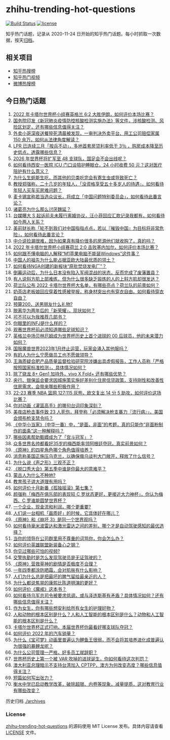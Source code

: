 # zhihu-trending-hot-questions

[![Build Status](https://github.com/justjavac/zhihu-trending-hot-questions/workflows/ci/badge.svg?branch=master)](https://github.com/justjavac/zhihu-trending-hot-questions/actions)
[![license](https://img.shields.io/github/license/justjavac/zhihu-trending-hot-questions)](https://github.com/justjavac/zhihu-trending-hot-questions/blob/master/LICENSE)

知乎热门话题，记录从 2020-11-24 日开始的知乎热门话题。每小时抓取一次数据，按天[归档](./archives)。

## 相关项目

- [知乎热搜榜](https://github.com/justjavac/zhihu-trending-top-search)
- [知乎热门视频](https://github.com/justjavac/zhihu-trending-hot-video)
- [微博热搜榜](https://github.com/justjavac/weibo-trending-hot-search)

## 今日热门话题

<!-- BEGIN -->
<!-- 最后更新时间 Tue Nov 22 2022 04:19:02 GMT+0800 (China Standard Time) -->

1. [2022 年卡塔尔世界杯小组赛英格兰 6:2 大胜伊朗，如何评价本场比赛？](https://www.zhihu.com/question/568020489)
1. [国务院印发《新冠肺炎疫情防控核酸检测实施办法》等文件，涉核酸检测、风险区划定，还有哪些信息值得关注？](https://www.zhihu.com/question/567969924)
1. [外卖小哥深夜送餐猝死清晨被发现，一审判决外卖平台、用工公司赔偿家属 150 余万，如何从法律角度解读？](https://www.zhihu.com/question/567954253)
1. [LPR 已连续三月「按兵不动」，多地首套房贷利率低于 3％ ，购房成本降至历史低点，透露哪些信息？](https://www.zhihu.com/question/567953632)
1. [2026 年世界杯将扩军至 48 支球队，国足会不会出线呢？](https://www.zhihu.com/question/567994926)
1. [如何看待西安一医院 ICU 门口设陪护睡眠仓，24 小时收费 50 元？这对医疗陪护有什么意义？](https://www.zhihu.com/question/567771577)
1. [为什么生蚝能生吃，而其他的贝类吃完会有寄生虫或导致死亡？](https://www.zhihu.com/question/30932704)
1. [教授郑强称，二十几岁的年轻人，「没资格享受五十多岁人的待遇」，如何看待年轻人买车买房难问题？](https://www.zhihu.com/question/567972007)
1. [麦卡锡宣称若当选众议长，将成立「中国问题特别委员会」，如何看待此番言论？](https://www.zhihu.com/question/567979572)
1. [诸葛亮为什么那么讨厌魏延？](https://www.zhihu.com/question/559564580)
1. [台媒曝大 S 起诉前夫未履行离婚协议，汪小菲回应汇款记录我都有，如何看待如今两人关系？](https://www.zhihu.com/question/567971316)
1. [美前财长称「轮不到我们对中国指指点点，若以『摧毁中国』为目标将非常危险」，如何看待此番言论？](https://www.zhihu.com/question/567951291)
1. [中介说捡漏很难，因为如果真有降价很多的房源他们就收购了，真的吗？](https://www.zhihu.com/question/547108754)
1. [2022 年卡塔尔世界杯小组赛荷兰 2:0 击败塞内加尔，如何评价本场比赛？](https://www.zhihu.com/question/568031632)
1. [如何跟不懂电脑的人解释“M1苹果电脑不能装Windows”这件事？](https://www.zhihu.com/question/555492947)
1. [中国人的祖先为什么能占据亚欧大陆最优质的领土？](https://www.zhihu.com/question/499124196)
1. [如何看待NGA创建的新板块“原批焚烧发电厂”？](https://www.zhihu.com/question/567991320)
1. [倒幕运动后，为什么日本没有陷入军阀混战的状态，反而完成了废藩置县？](https://www.zhihu.com/question/567947375)
1. [有人说斜方肌上部难练，但为什么很多缺乏锻炼的人的上斜方肌却很发达？](https://www.zhihu.com/question/567860781)
1. [荷兰队公布 2022 卡塔尔世界杯大名单，有哪些亮点？荷兰队的前景如何？](https://www.zhihu.com/question/492531655)
1. [奶茶店老板娘回应穿着性感被举报，称身材突出也有穿衣自由。如何看待穿衣自由？](https://www.zhihu.com/question/567983742)
1. [预算200，送男朋友什么礼物?](https://www.zhihu.com/question/557610446)
1. [脱离华为两年后的「新荣耀」，现状如何？](https://www.zhihu.com/question/567997799)
1. [可不可以为我推荐几部书？](https://www.zhihu.com/question/561368770)
1. [你眼里的INFJ是什么样的？](https://www.zhihu.com/question/536863929)
1. [观赛世界杯前必须知道哪些足球知识？](https://www.zhihu.com/question/551706969)
1. [英格兰中场贝林厄姆成为世界杯历史上首个进球的 00 后球员，他的未来潜力如何？](https://www.zhihu.com/question/568024775)
1. [国服魔兽世界2023年1月终止运营，玩家会涌入其他服吗？](https://www.zhihu.com/question/567292681)
1. [有的人为什么宁愿做员工也不愿做领导？](https://www.zhihu.com/question/550051903)
1. [王海质疑合肥产品质量监督检验研究院涉嫌出具虚假报告，工作人员称「严格按照国家标准检测」，具体情况如何？](https://www.zhihu.com/question/567961228)
1. [除了骁龙 8+ Gen1 加持外，vivo X Fold+ 还有哪些优势？](https://www.zhihu.com/question/558357423)
1. [央行、银保监会要求因城施策实施好差别化住房信贷政策，支持刚性和改善性住房需求，会带来哪些积极作用？](https://www.zhihu.com/question/567978349)
1. [22-23 赛季 NBA 篮网 127:115 灰熊，欧文复出 14 分 5 助攻，如何评价这场比赛？](https://www.zhihu.com/question/567935480)
1. [你对动画《灌篮高手》的哪句台词印象深刻？](https://www.zhihu.com/question/426675800)
1. [美夜店枪击事件致 23 人死伤，拜登称「必须解决枪支暴力『流行病』」，美国会颁布枪支禁令吗？](https://www.zhihu.com/question/567943466)
1. [《中华小当家》（中华一番）中，“是面，非面”的考题，真的只能作“非面粉制作的面条”这一种解释吗？](https://www.zhihu.com/question/318617161)
1. [哪些因素帮助甄嬛成为了「宫斗冠军」？](https://www.zhihu.com/question/566861284)
1. [众多世界名帅都看好35岁的梅西能率领阿根廷夺冠，真实前景如何？](https://www.zhihu.com/question/567967183)
1. [《原神》的四星角色哪个角色值得培养？](https://www.zhihu.com/question/528956901)
1. [消息称美国正施压乌克兰，以确保俄乌谈判大门敞开，释放了什么信号？](https://www.zhihu.com/question/568003721)
1. [为什么说《声之形》三观不正？](https://www.zhihu.com/question/65108554)
1. [《脱口秀大会》第五季中谁是你最大的意难平？](https://www.zhihu.com/question/567052391)
1. [蒙古人为什么不种地?](https://www.zhihu.com/question/567378799)
1. [教育孩子讲大道理有用吗？](https://www.zhihu.com/question/567608014)
1. [如何评价十月新番《孤独摇滚》第七集？](https://www.zhihu.com/question/567679731)
1. [颜强称「梅西在俱乐部的表现较 C 罗状态更好，更接近大力神杯」，你认为梅西、C 罗谁能圆梦世界杯？](https://www.zhihu.com/question/567946546)
1. [一个企业，现金流和利润，哪个更重要?](https://www.zhihu.com/question/564053634)
1. [人们说一台相机「画质好」的时候，它具体好在哪儿？](https://www.zhihu.com/question/567627380)
1. [《原神》和《崩坏 3》是同一个世界观吗？](https://www.zhihu.com/question/452638952)
1. [如何看待毫米波雷达和激光雷达之间的差别，哪个才是自动驾驶感知的最优选择？](https://www.zhihu.com/question/567807965)
1. [当你的领导在公司群里用不尊重的词骂你，你会怎么办？](https://www.zhihu.com/question/558520989)
1. [如何评价英雄联盟新装备心之钢？](https://www.zhihu.com/question/567241366)
1. [你见过哪些可怕的视频?](https://www.zhihu.com/question/351620513)
1. [交警执勤时是怎么发现驾驶员是无证驾驶的？](https://www.zhihu.com/question/64670725)
1. [《原神》营救草神的剧情是否极度不合理？](https://www.zhihu.com/question/567105345)
1. [一年四季都涂防晒霜，会对肌肤有什么影响？](https://www.zhihu.com/question/564953175)
1. [人们为什么总是把最坏的脾气留给最亲近的人？](https://www.zhihu.com/question/564290358)
1. [为什么都说焦晃的康熙比陈道明演的更好？](https://www.zhihu.com/question/310271687)
1. [如何评价《魔戒》这本书？](https://www.zhihu.com/question/566908906)
1. [如何看待乌军总司令被要求低调，或与泽连斯基有矛盾？具体情况如何？还有哪些信息值得关注？](https://www.zhihu.com/question/567947519)
1. [作为女生，你有哪些想安利给所有女生的护理好物？](https://www.zhihu.com/question/564652353)
1. [人和动物的根本区别是什么？人和人工智能的根本区别是什么？动物和人工智能的根本区别是什么？](https://www.zhihu.com/question/567825084)
1. [卡塔尔世界杯正式打响，本届世界杯你最看好哪支球队夺冠？](https://www.zhihu.com/question/567429229)
1. [如何评价 2022 年的汽车销量？](https://www.zhihu.com/question/563734259)
1. [为什么《宝可梦》动画里普遍认为鲤鱼王很弱，而不会将其培养进化成普遍认为很强的暴鲤龙呢？](https://www.zhihu.com/question/566890419)
1. [为什么公司管理一严格，好多员工就辞职？](https://www.zhihu.com/question/563746684)
1. [世界杯历史上第一个被 VAR 吹掉的进球诞生，你如何看待这次判罚？](https://www.zhihu.com/question/567846742)
1. [澳大利亚总理暗示不支持台湾加入 CPTPP，澳方为何改变态度？哪些信息值得关注？](https://www.zhihu.com/question/567465516)
1. [短篇如何写出张力？](https://www.zhihu.com/question/488149966)
1. [衡水中学已启动教学改革，破除超限、内卷等现象，减量提质，这对教育行业有哪些改变？](https://www.zhihu.com/question/567618239)

<!-- END -->

历史归档 [./archives](./archives)

### License

[zhihu-trending-hot-questions](https://github.com/justjavac/zhihu-trending-hot-questions)
的源码使用 MIT License 发布。具体内容请查看 [LICENSE](./LICENSE) 文件。
